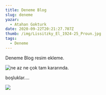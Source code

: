```yaml
---
title: Deneme Blog
slug: deneme
yazar:
  - Atahan Gokturk
date: 2020-09-22T20:21:27.707Z
thumb: /img/Lissitzky_El_1924-25_Proun.jpg
tags:
  - Deneme
---
```

Deneme Blog resim ekleme.



![](/img/9efa68942f83b52426ac0787121481d4.jpg "ne az ne çok tam kararında.")

















boşluklar....

![](/img/Composition-No.I-with-Red-and-Blue.png)